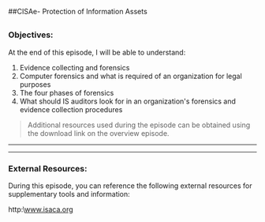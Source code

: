 ##CISAe- Protection of Information Assets
##
### Objectives:

At the end of this episode, I will be able to understand:

1. Evidence collecting and forensics
2. Computer forensics and what is required of an organization for legal purposes
3. The four phases of forensics
4. What should IS auditors look for in an organization's forensics and evidence collection procedures




	

>Additional resources used during the episode can be obtained using the download link on the overview episode.

-----------------------------------------------------------






-----------------------------------------------------------
### External Resources:

During this episode, you can reference the following external resources for supplementary tools and information:

http:\www.isaca.org
